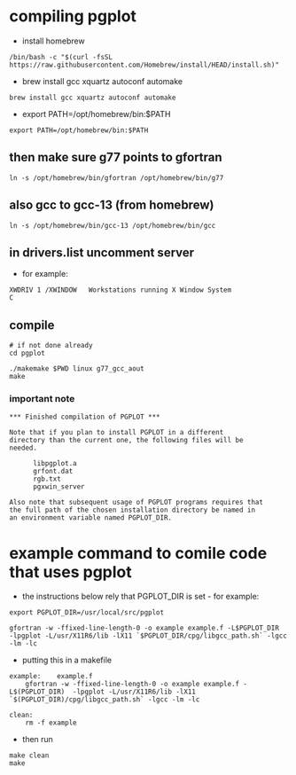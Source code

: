# compiling pgplot

- install homebrew

```
/bin/bash -c "$(curl -fsSL https://raw.githubusercontent.com/Homebrew/install/HEAD/install.sh)"
```

- brew install gcc xquartz autoconf automake

```
brew install gcc xquartz autoconf automake
```

- export PATH=/opt/homebrew/bin:$PATH

```
export PATH=/opt/homebrew/bin:$PATH
```

## then make sure g77 points to gfortran

```
ln -s /opt/homebrew/bin/gfortran /opt/homebrew/bin/g77
```

## also gcc to gcc-13 (from homebrew)

```
ln -s /opt/homebrew/bin/gcc-13 /opt/homebrew/bin/gcc
```

## in drivers.list uncomment server

- for example:

```
XWDRIV 1 /XWINDOW   Workstations running X Window System                C
```

## compile

```
# if not done already
cd pgplot
```

```
./makemake $PWD linux g77_gcc_aout
make
```

### important note

```
*** Finished compilation of PGPLOT ***

Note that if you plan to install PGPLOT in a different
directory than the current one, the following files will be
needed.

      libpgplot.a
      grfont.dat
      rgb.txt
      pgxwin_server

Also note that subsequent usage of PGPLOT programs requires that
the full path of the chosen installation directory be named in
an environment variable named PGPLOT_DIR.
```

# example command to comile code that uses pgplot

- the instructions below rely that PGPLOT_DIR is set - for example:

```
export PGPLOT_DIR=/usr/local/src/pgplot
```

```
gfortran -w -ffixed-line-length-0 -o example example.f -L$PGPLOT_DIR  -lpgplot -L/usr/X11R6/lib -lX11 `$PGPLOT_DIR/cpg/libgcc_path.sh` -lgcc -lm -lc
```

- putting this in a makefile

```
example:	example.f
	gfortran -w -ffixed-line-length-0 -o example example.f -L$(PGPLOT_DIR)  -lpgplot -L/usr/X11R6/lib -lX11 `$(PGPLOT_DIR)/cpg/libgcc_path.sh` -lgcc -lm -lc

clean:
	rm -f example
```

- then run

```
make clean
make
```

